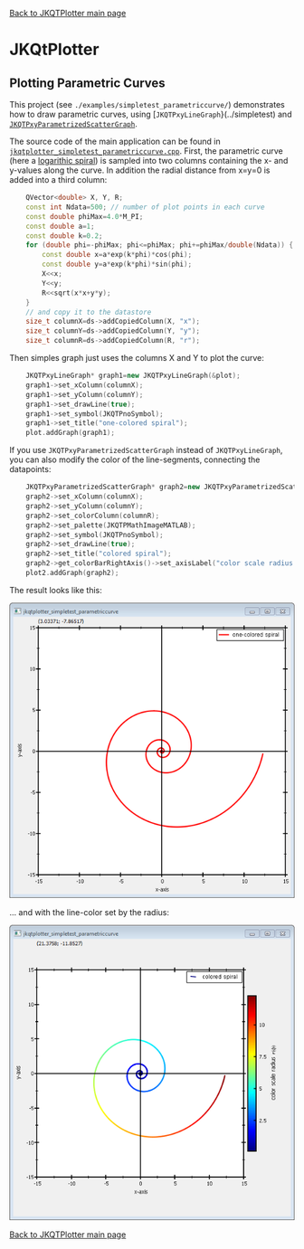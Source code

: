 [Back to JKQTPlotter main page](../../README.md)

# JKQtPlotter

## Plotting Parametric Curves
This project (see `./examples/simpletest_parametriccurve/`) demonstrates how to draw parametric curves, using [`JKQTPxyLineGraph`}(../simpletest) and [`JKQTPxyParametrizedScatterGraph`](../simpletest_paramscatterplot). 

The source code of the main application can be found in  [`jkqtplotter_simpletest_parametriccurve.cpp`](../simpletest_parametriccurve/jkqtplotter_simpletest_parametriccurve.cpp). First, the parametric curve (here a [logarithic spiral](https://en.wikipedia.org/wiki/Logarithmic_spiral)) is sampled into two columns containing the x- and y-values along the curve. In addition the radial distance from x=y=0 is added into a third column:
```c++
    QVector<double> X, Y, R;
    const int Ndata=500; // number of plot points in each curve
    const double phiMax=4.0*M_PI;
    const double a=1;
    const double k=0.2;
    for (double phi=-phiMax; phi<=phiMax; phi+=phiMax/double(Ndata)) {
        const double x=a*exp(k*phi)*cos(phi);
        const double y=a*exp(k*phi)*sin(phi);
        X<<x;
        Y<<y;
        R<<sqrt(x*x+y*y);
    }
    // and copy it to the datastore
    size_t columnX=ds->addCopiedColumn(X, "x");
    size_t columnY=ds->addCopiedColumn(Y, "y");
    size_t columnR=ds->addCopiedColumn(R, "r");
```


Then simples graph just uses the columns X and Y to plot the curve:
```c++
    JKQTPxyLineGraph* graph1=new JKQTPxyLineGraph(&plot);
    graph1->set_xColumn(columnX);
    graph1->set_yColumn(columnY);
    graph1->set_drawLine(true);
    graph1->set_symbol(JKQTPnoSymbol);
    graph1->set_title("one-colored spiral");
    plot.addGraph(graph1);
```
 
If you use `JKQTPxyParametrizedScatterGraph` instead of `JKQTPxyLineGraph`, you can also modify the color of the line-segments, connecting the datapoints:
```c++
    JKQTPxyParametrizedScatterGraph* graph2=new JKQTPxyParametrizedScatterGraph(&plot2);
    graph2->set_xColumn(columnX);
    graph2->set_yColumn(columnY);
    graph2->set_colorColumn(columnR);
    graph2->set_palette(JKQTPMathImageMATLAB);
    graph2->set_symbol(JKQTPnoSymbol);
    graph2->set_drawLine(true);
    graph2->set_title("colored spiral");
    graph2->get_colorBarRightAxis()->set_axisLabel("color scale radius $r(\\phi)$");
    plot2.addGraph(graph2);
```

The result looks like this:

![jkqtplotter_simpletest_parametriccurve](../../screenshots/jkqtplotter_simpletest_parametriccurve1.png)

... and with the line-color set by the radius:

![jkqtplotter_simpletest_parametriccurve](../../screenshots/jkqtplotter_simpletest_parametriccurve2.png)



[Back to JKQTPlotter main page](../../README.md)